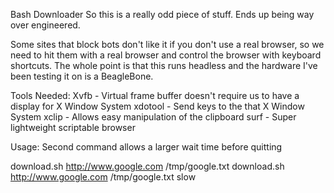 Bash Downloader 
So this is a really odd piece of stuff. Ends up being way over engineered.

Some sites that block bots don't like it if you don't use a real browser, so we need to hit them with a 
real browser and control the browser with keyboard shortcuts. The whole point is that this runs headless
and the hardware I've been testing it on is a BeagleBone.

Tools Needed:
Xvfb - Virtual frame buffer doesn't require us to have a display for X Window System
xdotool - Send keys to the that X Window System
xclip - Allows easy manipulation of the clipboard
surf - Super lightweight scriptable browser


Usage:
Second command allows a larger wait time before quitting

download.sh http://www.google.com /tmp/google.txt
download.sh http://www.google.com /tmp/google.txt slow

